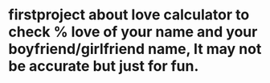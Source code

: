 # firstproject about love calculator to check % love of your name and your boyfriend/girlfriend name, It may not be accurate but just for fun.
